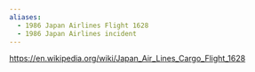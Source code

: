 ```yaml
---
aliases:
  - 1986 Japan Airlines Flight 1628
  - 1986 Japan Airlines incident
---
```



https://en.wikipedia.org/wiki/Japan_Air_Lines_Cargo_Flight_1628

